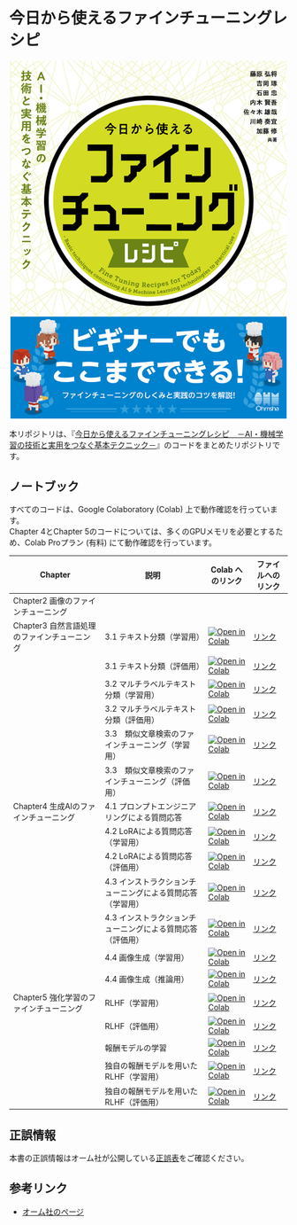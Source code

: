 # 今日から使えるファインチューニングレシピ

<div align="center">
    <img src="./misc/cover.jpg" alt="表紙" width="500">
</div>

本リポジトリは、『[今日から使えるファインチューニングレシピ　－AI・機械学習の技術と実用をつなぐ基本テクニック－](https://www.ohmsha.co.jp/book/9784274232381/)』のコードをまとめたリポジトリです。

## ノートブック

すべてのコードは、Google Colaboratory (Colab) 上で動作確認を行っています。<br>
Chapter 4とChapter 5のコードについては、多くのGPUメモリを必要とするため、Colab Proプラン (有料) にて動作確認を行っています。

| Chapter | 説明 | Colab へのリンク | ファイルへのリンク |
| --- | --- | --- | --- |
| Chapter2 画像のファインチューニング |  |  |  |
| Chapter3 自然言語処理のファインチューニング | 3.1 テキスト分類（学習用） | [![Open in Colab](https://colab.research.google.com/assets/colab-badge.svg)](https://colab.research.google.com/github/laboroai/finetuning_cookbook/blob/main/chapter3/1-1_text_classification_train.ipynb) | [リンク](./chapter3/1-1_text_classification_train.ipynb) |
|   | 3.1 テキスト分類（評価用） | [![Open in Colab](https://colab.research.google.com/assets/colab-badge.svg)](https://colab.research.google.com/github/laboroai/finetuning_cookbook/blob/main/chapter3/1-2_text_classification_eval.ipynb) | [リンク](./chapter3/1-2_text_classification_eval.ipynb) |
|   | 3.2 マルチラベルテキスト分類（学習用） | [![Open in Colab](https://colab.research.google.com/assets/colab-badge.svg)](https://colab.research.google.com/github/laboroai/finetuning_cookbook/blob/main/chapter3/2-1_multi_label_classification_train.ipynb) | [リンク](./chapter3/2-1_multi_label_classification_train.ipynb) |
|   | 3.2 マルチラベルテキスト分類（評価用） | [![Open in Colab](https://colab.research.google.com/assets/colab-badge.svg)](https://colab.research.google.com/github/laboroai/finetuning_cookbook/blob/main/chapter3/2-2_multi_label_classification_eval.ipynb) | [リンク](./chapter3/2-2_multi_label_classification_eval.ipynb) |
|   | 3.3　類似文章検索のファインチューニング（学習用） | [![Open in Colab](https://colab.research.google.com/assets/colab-badge.svg)](https://colab.research.google.com/github/laboroai/finetuning_cookbook/blob/main/chapter3/3-1_text_similarity_train.ipynb)  | [リンク](./chapter3/3-1_text_similarity_train.ipynb) |
|   | 3.3　類似文章検索のファインチューニング（評価用） | [![Open in Colab](https://colab.research.google.com/assets/colab-badge.svg)](https://colab.research.google.com/github/laboroai/finetuning_cookbook/blob/main/chapter3/3-2_text_similarity_eval.ipynb)  | [リンク](./chapter3/3-2_text_similarity_eval.ipynb) |
| Chapter4 生成AIのファインチューニング | 4.1 プロンプトエンジニアリングによる質問応答 | [![Open in Colab](https://colab.research.google.com/assets/colab-badge.svg)](https://github/laboroai/finetuning_cookbook/blob/main/chapter4/1_PromptEngineering.ipynb)  | [リンク](./chapter4/1_PromptEngineering.ipynb) |
|   | 4.2 LoRAによる質問応答（学習用） | [![Open in Colab](https://colab.research.google.com/assets/colab-badge.svg)](https://github/laboroai/finetuning_cookbook/blob/main/chapter4/2-1_LoRA.ipynb) | [リンク](./chapter4/2-1_LoRA.ipynb) |
|   | 4.2 LoRAによる質問応答（評価用） | [![Open in Colab](https://colab.research.google.com/assets/colab-badge.svg)](https://github/laboroai/finetuning_cookbook/blob/main/chapter4/2-2_LoRA.ipynb) | [リンク](./chapter4/2-2_LoRA.ipynb) |
|   | 4.3 インストラクションチューニングによる質問応答（学習用） | [![Open in Colab](https://colab.research.google.com/assets/colab-badge.svg)](https://github/laboroai/finetuning_cookbook/blob/main/chapter4/3-1_InstructionTuning.ipynb) | [リンク](./chapter4/3-1_InstructionTuning.ipynb) |
|   | 4.3 インストラクションチューニングによる質問応答（評価用） | [![Open in Colab](https://colab.research.google.com/assets/colab-badge.svg)](https://github/laboroai/finetuning_cookbook/blob/main/chapter4/3-2_InstructionTuning.ipynb) | [リンク](./chapter4/3-2_InstructionTuning.ipynb) |
|   | 4.4 画像生成（学習用） | [![Open in Colab](https://colab.research.google.com/assets/colab-badge.svg)](https://github/laboroai/finetuning_cookbook/blob/main/chapter4/4-1_StableDiffusion.ipynb) | [リンク](./chapter4/4-1_StableDiffusion.ipynb) |
|   | 4.4 画像生成（推論用） | [![Open in Colab](https://colab.research.google.com/assets/colab-badge.svg)](https://github/laboroai/finetuning_cookbook/blob/main/chapter4/4-2_StableDiffusion.ipynb) | [リンク](./chapter4/4-2_StableDiffusion.ipynb) |
| Chapter5 強化学習のファインチューニング |   RLHF（学習用） | [![Open in Colab](https://colab.research.google.com/assets/colab-badge.svg)](https://colab.research.google.com/github/laboroai/finetuning_cookbook/blob/main/chapter5/1-1_rhlf-train.ipynb) | [リンク](./chapter5/1-1_rhlf-train.ipynb) |
|   | RLHF（評価用） | [![Open in Colab](https://colab.research.google.com/assets/colab-badge.svg)](https://colab.research.google.com/github/laboroai/finetuning_cookbook/blob/main/chapter5/1-2_rlhf-eval.ipynb) | [リンク](./chapter5/1-2_rlhf-eval.ipynb) |
|   | 報酬モデルの学習 | [![Open in Colab](https://colab.research.google.com/assets/colab-badge.svg)](https://colab.research.google.com/github/laboroai/finetuning_cookbook/blob/main/chapter5/1-3_train-reward-model.ipynb) | [リンク](./chapter5/1-3_train-reward-model.ipynb) |
|   | 独自の報酬モデルを用いたRLHF（学習用） | [![Open in Colab](https://colab.research.google.com/assets/colab-badge.svg)](https://colab.research.google.com/github/laboroai/finetuning_cookbook/blob/main/chapter5/1-4_rlhf-train-with-custom-rm.ipynb) | [リンク](./chapter5/1-4_rlhf-train-with-custom-rm.ipynb) |
|   | 独自の報酬モデルを用いたRLHF（評価用） | [![Open in Colab](https://colab.research.google.com/assets/colab-badge.svg)](https://colab.research.google.com/github/laboroai/finetuning_cookbook/blob/main/chapter5/1-5_rlhf-eval.ipynb) | [リンク](./chapter5/1-5_rlhf-eval.ipynb) |


## 正誤情報

本書の正誤情報はオーム社が公開している[正誤表](https://www.ohmsha.co.jp/book/9784274232381/)をご確認ください。

## 参考リンク

* [オーム社のページ](https://www.ohmsha.co.jp/book/9784274232381/)
